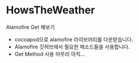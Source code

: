 # HowsTheWeather
Alamofire Get 해보기
- cocoapod으로 alamofire 라이브러리를 다운받습니다.
- Alamofire 깃허브에서 필요한 메소드들을 사용합니다.
- Get Method 사용 마무리 아직...
